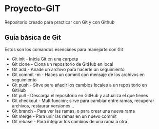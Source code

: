 # Proyecto-GIT
Repositorio creado para practicar con Git y con Github

## Guía básica de Git
Estos son los comandos esenciales para manejarte con Git
* Git init - Inicia Git en una carpeta
* Git clone - Clona un repositorio de GitHub en local
* Git add - Añade un archivo para hacerle un seguimiento
* Git commit -m - Haces un commit con mensaje de los archivos en seguimiento
* Git push - Sirve para añadir los cambios locales a un repositorio en GitHub
* Git pull - Descarga el repositorio en GitHub y actualiza el que tienes
* Git checkout - Multifunción; sirve para cambiar entre ramas, recuperar archivos, restaurar versiones...
* Git branch - Para ver las ramas, o para crear una nueva rama
* Git merge - Para unir las ramas en un nuevo commit
* Git rebase - Para integrar los cambios de una rama a otra
